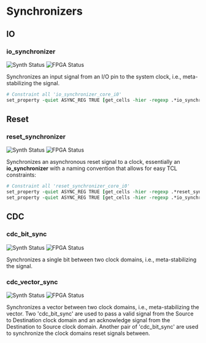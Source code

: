 # Synchronizers

## IO
### io_synchronizer

![Synth Status](https://img.shields.io/badge/synthesis-passing-green)
![FPGA  Status](https://img.shields.io/badge/fpga-verified-green)

Synchronizes an input signal from an I/O pin to the system clock, i.e., meta-stabilizing the signal.

```tcl
# Constraint all 'io_synchronizer_core_i0'
set_property -quiet ASYNC_REG TRUE [get_cells -hier -regexp .*io_synchronizer_core_i0/bit_egress.*]
````

## Reset
### reset_synchronizer

![Synth Status](https://img.shields.io/badge/synthesis-passing-green)
![FPGA  Status](https://img.shields.io/badge/fpga-verified-green)

Synchronizes an asynchronous reset signal to a clock, essentially an **io_synchronizer** with a naming convention that allows for easy TCL constraints:

```tcl
# Constraint all 'reset_synchronizer_core_i0'
set_property -quiet ASYNC_REG TRUE [get_cells -hier -regexp .*reset_synchronizer_core_i0/reset_origin_n.*]
set_property -quiet ASYNC_REG TRUE [get_cells -hier -regexp .*io_synchronizer_core_i0/bit_egress.*]
````


## CDC

### cdc_bit_sync

![Synth Status](https://img.shields.io/badge/synthesis-passing-green)
![FPGA  Status](https://img.shields.io/badge/fpga-verified-green)

Synchronizes a single bit between two clock domains, i.e., meta-stabilizing the signal.

### cdc_vector_sync

![Synth Status](https://img.shields.io/badge/synthesis-passing-green)
![FPGA  Status](https://img.shields.io/badge/fpga-verified-green)

Synchronizes a vector between two clock domains, i.e., meta-stabilizing the vector. Two 'cdc_bit_sync' are used to pass a valid signal from the Source to Destination clock domain and an acknowledge signal from the Destination to Source clock domain. Another pair of 'cdc_bit_sync' are used to synchronize the clock domains reset signals between.